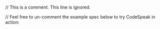 // This is a comment. This line is ignored.
<!-- This is a multiline comment. 
These lines are ignored too. -->

// Feel free to un-comment the example spec below to try CodeSpeak in action:

<!-- 
Todoer is a personal ToDo app.

### Tech Stack
- Django
- Tailwind CSS

### Data

- Todo list item
  - content: plain text
  - created_at
  - marked_as_done_at

### User stories

- add a new entry
- mark entry as Done (checkbox)
- remove an entry

### Notes

This app does not have any notion of a User. Whoever visits it can do all the actions, there's no auth.
-->
